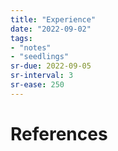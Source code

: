 ```yaml
---
title: "Experience"
date: "2022-09-02"
tags:
- "notes"
- "seedlings"
sr-due: 2022-09-05
sr-interval: 3
sr-ease: 250
---
```




# References